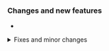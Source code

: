 ### Changes and new features

- 

<details>
<summary>Fixes and minor changes</summary>

- Fixed reading air and unexisting blocks from complete_palette.json

</details>